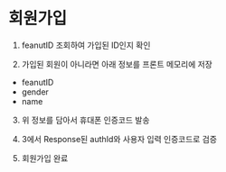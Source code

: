 # 회원가입

1. feanutID 조회하여 가입된 ID인지 확인

2. 가입된 회원이 아니라면 아래 정보를 프론트 메모리에 저장

- feanutID
- gender
- name

3. 위 정보를 담아서 휴대폰 인증코드 발송

4. 3에서 Response된 authId와 사용자 입력 인증코드로 검증

5. 회원가입 완료
